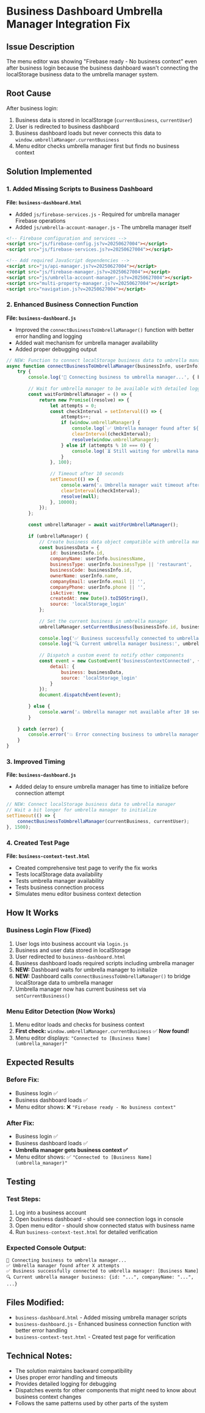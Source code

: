 # Business Dashboard Umbrella Manager Integration Fix

## Issue Description
The menu editor was showing "Firebase ready - No business context" even after business login because the business dashboard wasn't connecting the localStorage business data to the umbrella manager system.

## Root Cause
After business login:
1. Business data is stored in localStorage (`currentBusiness`, `currentUser`)
2. User is redirected to business dashboard
3. Business dashboard loads but never connects this data to `window.umbrellaManager.currentBusiness`
4. Menu editor checks umbrella manager first but finds no business context

## Solution Implemented

### 1. Added Missing Scripts to Business Dashboard
**File: `business-dashboard.html`**
- Added `js/firebase-services.js` - Required for umbrella manager Firebase operations
- Added `js/umbrella-account-manager.js` - The umbrella manager itself

```html
<!-- Firebase configuration and services -->
<script src="js/firebase-config.js?v=20250627004"></script>
<script src="js/firebase-services.js?v=20250627004"></script>

<!-- Add required JavaScript dependencies -->
<script src="js/api-manager.js?v=20250627004"></script>
<script src="js/firebase-manager.js?v=20250627004"></script>
<script src="js/umbrella-account-manager.js?v=20250627004"></script>
<script src="multi-property-manager.js?v=20250627004"></script>
<script src="navigation.js?v=20250627004"></script>
```

### 2. Enhanced Business Connection Function
**File: `business-dashboard.js`**
- Improved the `connectBusinessToUmbrellaManager()` function with better error handling and logging
- Added wait mechanism for umbrella manager availability
- Added proper debugging output

```javascript
// NEW: Function to connect localStorage business data to umbrella manager
async function connectBusinessToUmbrellaManager(businessInfo, userInfo) {
    try {
        console.log('🔗 Connecting business to umbrella manager...', { businessInfo, userInfo });
        
        // Wait for umbrella manager to be available with detailed logging
        const waitForUmbrellaManager = () => {
            return new Promise((resolve) => {
                let attempts = 0;
                const checkInterval = setInterval(() => {
                    attempts++;
                    if (window.umbrellaManager) {
                        console.log(`✅ Umbrella manager found after ${attempts} attempts`);
                        clearInterval(checkInterval);
                        resolve(window.umbrellaManager);
                    } else if (attempts % 10 === 0) {
                        console.log(`⏳ Still waiting for umbrella manager... (attempt ${attempts})`);
                    }
                }, 100);
                
                // Timeout after 10 seconds
                setTimeout(() => {
                    console.warn('⚠️ Umbrella manager wait timeout after 10 seconds');
                    clearInterval(checkInterval);
                    resolve(null);
                }, 10000);
            });
        };
        
        const umbrellaManager = await waitForUmbrellaManager();
        
        if (umbrellaManager) {
            // Create business data object compatible with umbrella manager
            const businessData = {
                id: businessInfo.id,
                companyName: userInfo.businessName,
                businessType: userInfo.businessType || 'restaurant',
                businessCode: businessInfo.id,
                ownerName: userInfo.name,
                companyEmail: userInfo.email || '',
                companyPhone: userInfo.phone || '',
                isActive: true,
                createdAt: new Date().toISOString(),
                source: 'localStorage_login'
            };
            
            // Set the current business in umbrella manager
            umbrellaManager.setCurrentBusiness(businessInfo.id, businessData);
            
            console.log('✅ Business successfully connected to umbrella manager:', businessData.companyName);
            console.log('🔍 Current umbrella manager business:', umbrellaManager.currentBusiness);
            
            // Dispatch a custom event to notify other components
            const event = new CustomEvent('businessContextConnected', { 
                detail: { 
                    business: businessData,
                    source: 'localStorage_login'
                } 
            });
            document.dispatchEvent(event);
            
        } else {
            console.warn('⚠️ Umbrella manager not available after 10 seconds. Business context may not be set.');
        }
        
    } catch (error) {
        console.error('💥 Error connecting business to umbrella manager:', error);
    }
}
```

### 3. Improved Timing
**File: `business-dashboard.js`**
- Added delay to ensure umbrella manager has time to initialize before connection attempt

```javascript
// NEW: Connect localStorage business data to umbrella manager
// Wait a bit longer for umbrella manager to initialize
setTimeout(() => {
    connectBusinessToUmbrellaManager(currentBusiness, currentUser);
}, 1500);
```

### 4. Created Test Page
**File: `business-context-test.html`**
- Created comprehensive test page to verify the fix works
- Tests localStorage data availability
- Tests umbrella manager availability
- Tests business connection process
- Simulates menu editor business context detection

## How It Works

### Business Login Flow (Fixed)
1. User logs into business account via `login.js`
2. Business and user data stored in localStorage
3. User redirected to `business-dashboard.html`
4. Business dashboard loads required scripts including umbrella manager
5. **NEW:** Dashboard waits for umbrella manager to initialize
6. **NEW:** Dashboard calls `connectBusinessToUmbrellaManager()` to bridge localStorage data to umbrella manager
7. Umbrella manager now has current business set via `setCurrentBusiness()`

### Menu Editor Detection (Now Works)
1. Menu editor loads and checks for business context
2. **First check:** `window.umbrellaManager.currentBusiness` ✅ **Now found!**
3. Menu editor displays: `"Connected to [Business Name] (umbrella_manager)"`

## Expected Results

### Before Fix:
- Business login ✅
- Business dashboard loads ✅  
- Menu editor shows: ❌ `"Firebase ready - No business context"`

### After Fix:
- Business login ✅
- Business dashboard loads ✅
- **Umbrella manager gets business context ✅**
- Menu editor shows: ✅ `"Connected to [Business Name] (umbrella_manager)"`

## Testing

### Test Steps:
1. Log into a business account
2. Open business dashboard - should see connection logs in console
3. Open menu editor - should show connected status with business name
4. Run `business-context-test.html` for detailed verification

### Expected Console Output:
```
🔗 Connecting business to umbrella manager...
✅ Umbrella manager found after X attempts
✅ Business successfully connected to umbrella manager: [Business Name]
🔍 Current umbrella manager business: {id: "...", companyName: "...", ...}
```

## Files Modified:
- `business-dashboard.html` - Added missing umbrella manager scripts
- `business-dashboard.js` - Enhanced business connection function with better error handling
- `business-context-test.html` - Created test page for verification

## Technical Notes:
- The solution maintains backward compatibility
- Uses proper error handling and timeouts
- Provides detailed logging for debugging
- Dispatches events for other components that might need to know about business context changes
- Follows the same patterns used by other parts of the system
